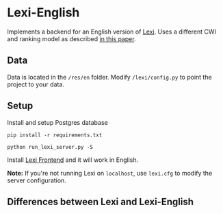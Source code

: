 # Lexi-English

Implements a backend for an English version of [Lexi](https://www.aclweb.org/anthology/C18-1021.pdf). Uses a different CWI and ranking model as described [in this paper](https://www.aclweb.org/anthology/D18-1410.pdf).

## Data

Data is located in the `/res/en` folder. Modify `/lexi/config.py` to point the project to your data.

## Setup

Install and setup Postgres database

`pip install -r requirements.txt`

`python run_lexi_server.py -S`

Install [Lexi Frontend](https://github.com/jbingel/lexi-frontend) and it will work in English.

**Note:** If you're not running Lexi on `localhost`, use `lexi.cfg` to modify the server configuration.

## Differences between Lexi and Lexi-English